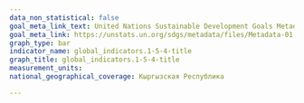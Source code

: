 ```yaml
---
data_non_statistical: false
goal_meta_link_text: United Nations Sustainable Development Goals Metadata (pdf 488kB)
goal_meta_link: https://unstats.un.org/sdgs/metadata/files/Metadata-01-05-04.pdf
graph_type: bar
indicator_name: global_indicators.1-5-4-title
graph_title: global_indicators.1-5-4-title
measurement_units: 
national_geographical_coverage: Кыргызская Республика

---
```


